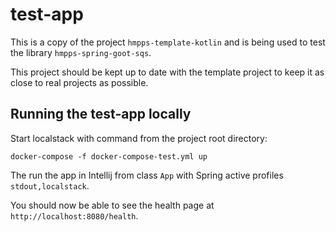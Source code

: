 # test-app

This is a copy of the project `hmpps-template-kotlin` and is being used to test the library `hmpps-spring-goot-sqs`.

This project should be kept up to date with the template project to keep it as close to real projects as possible.

## Running the test-app locally

Start localstack with command from the project root directory:

`docker-compose -f docker-compose-test.yml up`

The run the app in Intellij from class `App` with Spring active profiles `stdout,localstack`.

You should now be able to see the health page at `http://localhost:8080/health`.

